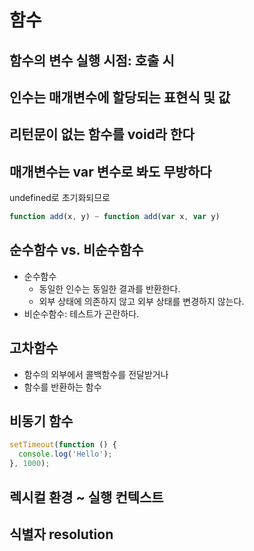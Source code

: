 # 함수

## 함수의 변수 실행 시점: 호출 시

## 인수는 매개변수에 할당되는 표현식 및 값

## 리턴문이 없는 함수를 void라 한다

## 매개변수는 var 변수로 봐도 무방하다

undefined로 초기화되므로

```javascript
function add(x, y) ~ function add(var x, var y)
```

## 순수함수 vs. 비순수함수

- 순수함수
  - 동일한 인수는 동일한 결과를 반환한다.
  - 외부 상태에 의존하지 않고 외부 상태를 변경하지 않는다.
- 비순수함수: 테스트가 곤란하다.

## 고차함수

- 함수의 외부에서 콜백함수를 전달받거나
- 함수를 반환하는 함수

## 비동기 함수

```javascript
setTimeout(function () {
  console.log('Hello');
}, 1000);
```

## 렉시컬 환경 ~ 실행 컨텍스트

## 식별자 resolution
